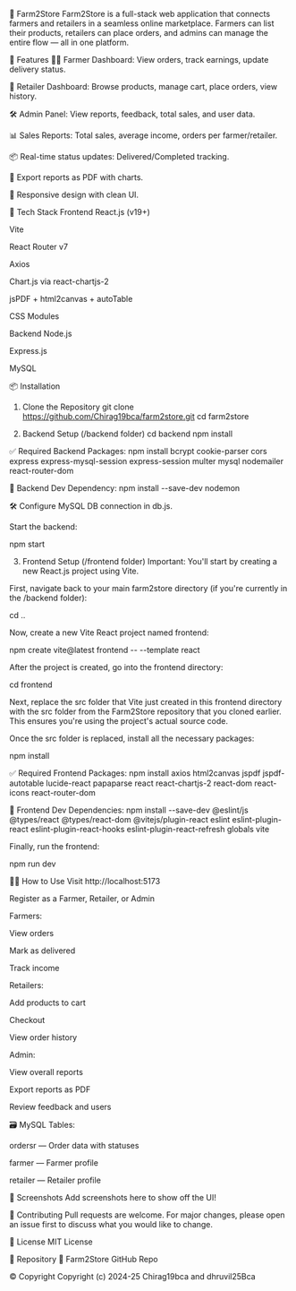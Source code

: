 🌾 Farm2Store
Farm2Store is a full-stack web application that connects farmers and retailers in a seamless online marketplace. Farmers can list their products, retailers can place orders, and admins can manage the entire flow — all in one platform.

🚀 Features
👨‍🌾 Farmer Dashboard: View orders, track earnings, update delivery status.

🛒 Retailer Dashboard: Browse products, manage cart, place orders, view history.

🛠️ Admin Panel: View reports, feedback, total sales, and user data.

📊 Sales Reports: Total sales, average income, orders per farmer/retailer.

📦 Real-time status updates: Delivered/Completed tracking.

🧾 Export reports as PDF with charts.

🎨 Responsive design with clean UI.

🧰 Tech Stack
Frontend
React.js (v19+)

Vite

React Router v7

Axios

Chart.js via react-chartjs-2

jsPDF + html2canvas + autoTable

CSS Modules

Backend
Node.js

Express.js

MySQL

📦 Installation
1. Clone the Repository
git clone https://github.com/Chirag19bca/farm2store.git
cd farm2store

2. Backend Setup (/backend folder)
cd backend
npm install

✅ Required Backend Packages:
npm install bcrypt cookie-parser cors express express-mysql-session express-session multer mysql nodemailer react-router-dom

🧪 Backend Dev Dependency:
npm install --save-dev nodemon

🛠 Configure MySQL DB connection in db.js.

Start the backend:

npm start

3. Frontend Setup (/frontend folder)
Important: You'll start by creating a new React.js project using Vite.

First, navigate back to your main farm2store directory (if you're currently in the /backend folder):

cd ..

Now, create a new Vite React project named frontend:

npm create vite@latest frontend -- --template react

After the project is created, go into the frontend directory:

cd frontend

Next, replace the src folder that Vite just created in this frontend directory with the src folder from the Farm2Store repository that you cloned earlier. This ensures you're using the project's actual source code.

Once the src folder is replaced, install all the necessary packages:

npm install

✅ Required Frontend Packages:
npm install axios html2canvas jspdf jspdf-autotable lucide-react papaparse react react-chartjs-2 react-dom react-icons react-router-dom

🧪 Frontend Dev Dependencies:
npm install --save-dev @eslint/js @types/react @types/react-dom @vitejs/plugin-react eslint eslint-plugin-react eslint-plugin-react-hooks eslint-plugin-react-refresh globals vite

Finally, run the frontend:

npm run dev

🏃‍♂️ How to Use
Visit http://localhost:5173

Register as a Farmer, Retailer, or Admin

Farmers:

View orders

Mark as delivered

Track income

Retailers:

Add products to cart

Checkout

View order history

Admin:

View overall reports

Export reports as PDF

Review feedback and users

🗃️ MySQL Tables:

ordersr — Order data with statuses

farmer — Farmer profile

retailer — Retailer profile

📸 Screenshots
Add screenshots here to show off the UI!

🤝 Contributing
Pull requests are welcome. For major changes, please open an issue first to discuss what you would like to change.

📃 License
MIT License

🔗 Repository
🔗 Farm2Store GitHub Repo

© Copyright
Copyright (c) 2024-25 Chirag19bca and dhruvil25Bca
